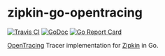 # zipkin-go-opentracing

[![Travis CI](https://travis-ci.org/openzipkin/zipkin-go-opentracing.svg?branch=master)](https://travis-ci.org/openzipkin/zipkin-go-opentracing)
[![GoDoc](https://godoc.org/github.com/openzipkin/zipkin-go-opentracing?status.svg)](https://godoc.org/github.com/openzipkin/zipkin-go-opentracing)
[![Go Report Card](https://goreportcard.com/badge/openzipkin/zipkin-go-opentracing)](https://goreportcard.com/report/openzipkin/zipkin-go-opentracing)

[OpenTracing](http://opentracing.io) Tracer implementation for [Zipkin](http://zipkin.io) in Go.
